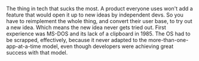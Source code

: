 The thing in tech that sucks the most. A product everyone uses won't add a feature that would open it up to new ideas by independent devs. So you have to reimplement the whole thing, and convert their user base, to try out a new idea. Which means the new idea never gets tried out. First experience was MS-DOS and its lack of a clipboard in 1985. The OS had to be scrapped, effectively, because it never adapted to the more-than-one-app-at-a-time model, even though developers were achieving great success with that model.
